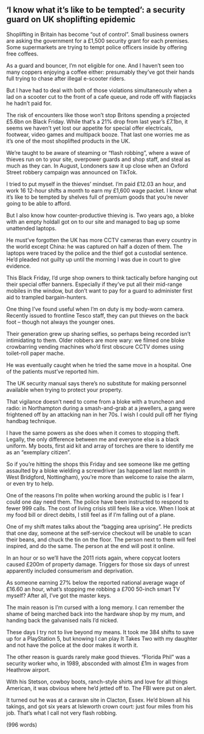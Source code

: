 ## ‘I know what it’s like to be tempted’: a security guard on UK shoplifting epidemic

Shoplifting in Britain has become “out of control”. Small business owners are asking the government for a £1,500 security grant for each premises. Some supermarkets are trying to tempt police officers inside by offering free coffees.

As a guard and bouncer, I’m not eligible for one. And I haven’t seen too many coppers enjoying a coffee either: presumably they’ve got their hands full trying to chase after illegal e-scooter riders.

But I have had to deal with both of those violations simultaneously when a lad on a scooter cut to the front of a cafe queue, and rode off with flapjacks he hadn’t paid for.

The risk of encounters like those won’t stop Britons spending a projected £5.6bn on Black Friday. While that’s a 21% drop from last year’s £7.1bn, it seems we haven’t yet lost our appetite for special offer electricals, footwear, video games and multipack booze. That last one worries me as it’s one of the most shoplifted products in the UK.

We’re taught to be aware of steaming or “flash robbing”, where a wave of thieves run on to your site, overpower guards and shop staff, and steal as much as they can. In August, Londoners saw it up close when an Oxford Street robbery campaign was announced on TikTok.

I tried to put myself in the thieves’ mindset. I’m paid £12.03 an hour, and work 16 12-hour shifts a month to earn my £1,600 wage packet. I know what it’s like to be tempted by shelves full of premium goods that you’re never going to be able to afford.

But I also know how counter-productive thieving is. Two years ago, a bloke with an empty holdall got on to our site and managed to bag up some unattended laptops.

He must’ve forgotten the UK has more CCTV cameras than every country in the world except China: he was captured on half a dozen of them. The laptops were traced by the police and the thief got a custodial sentence. He’d pleaded not guilty up until the morning I was due in court to give evidence.

This Black Friday, I’d urge shop owners to think tactically before hanging out their special offer banners. Especially if they’ve put all their mid-range mobiles in the window, but don’t want to pay for a guard to administer first aid to trampled bargain-hunters.

One thing I’ve found useful when I’m on duty is my body-worn camera. Recently issued to frontline Tesco staff, they can put thieves on the back foot – though not always the younger ones.

Their generation grew up sharing selfies, so perhaps being recorded isn’t intimidating to them. Older robbers are more wary: we filmed one bloke crowbarring vending machines who’d first obscure CCTV domes using toilet-roll paper mache.

He was eventually caught when he tried the same move in a hospital. One of the patients must’ve reported him.

The UK security manual says there’s no substitute for making personnel available when trying to protect your property.

That vigilance doesn’t need to come from a bloke with a truncheon and radio: in Northampton during a smash-and-grab at a jewellers, a gang were frightened off by an attacking nan in her 70s. I wish I could pull off her flying handbag technique.

I have the same powers as she does when it comes to stopping theft. Legally, the only difference between me and everyone else is a black uniform. My boots, first aid kit and array of torches are there to identify me as an “exemplary citizen”.

So if you’re hitting the shops this Friday and see someone like me getting assaulted by a bloke wielding a screwdriver (as happened last month in West Bridgford, Nottingham), you’re more than welcome to raise the alarm, or even try to help.

One of the reasons I’m polite when working around the public is I fear I could one day need them. The police have been instructed to respond to fewer 999 calls. The cost of living crisis still feels like a vice. When I look at my food bill or direct debits, I still feel as if I’m falling out of a plane.

One of my shift mates talks about the “bagging area uprising”. He predicts that one day, someone at the self-service checkout will be unable to scan their beans, and chuck the tin on the floor. The person next to them will feel inspired, and do the same. The person at the end will post it online.

In an hour or so we’ll have the 2011 riots again, where copycat looters caused £200m of property damage. Triggers for those six days of unrest apparently included consumerism and deprivation.

As someone earning 27% below the reported national average wage of £16.60 an hour, what’s stopping me robbing a £700 50-inch smart TV myself? After all, I’ve got the master keys.

The main reason is I’m cursed with a long memory. I can remember the shame of being marched back into the hardware shop by my mum, and handing back the galvanised nails I’d nicked.

These days I try not to live beyond my means. It took me 384 shifts to save up for a PlayStation 5, but knowing I can play It Takes Two with my daughter and not have the police at the door makes it worth it.

The other reason is guards rarely make good thieves. “Florida Phil” was a security worker who, in 1989, absconded with almost £1m in wages from Heathrow airport.

With his Stetson, cowboy boots, ranch-style shirts and love for all things American, it was obvious where he’d jetted off to. The FBI were put on alert.

It turned out he was at a caravan site in Clacton, Essex. He’d blown all his takings, and got six years at Isleworth crown court: just four miles from his job. That’s what I call not very flash robbing.

(996 words)
